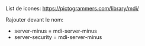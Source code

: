 List de icones:
https://pictogrammers.com/library/mdi/

Rajouter devant le nom:
* server-minus = mdi-server-minus
* server-security = mdi-server-minus